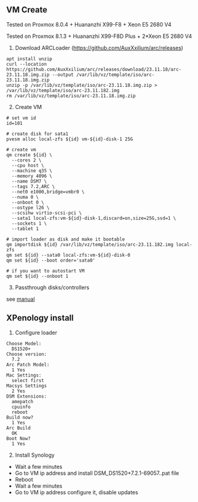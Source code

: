 VM Create
---------------------------------------------------

Tested on Proxmox 8.0.4 + Huananzhi X99-F8 + Xeon E5 2680 V4

Tested on Proxmox 8.1.3 + Huananzhi X99-F8D Plus + 2*Xeon E5 2680 V4

1. Download ARCLoader (https://github.com/AuxXxilium/arc/releases)

```
apt install unzip
curl --location https://github.com/AuxXxilium/arc/releases/download/23.11.18/arc-23.11.18.img.zip --output /var/lib/vz/template/iso/arc-23.11.18.img.zip
unzip -p /var/lib/vz/template/iso/arc-23.11.18.img.zip > /var/lib/vz/template/iso/arc-23.11.182.img
rm /var/lib/vz/template/iso/arc-23.11.18.img.zip
```

2. Create VM

```
# set vm id
id=101

# create disk for sata1
pvesm alloc local-zfs ${id} vm-${id}-disk-1 25G

# create vm
qm create ${id} \
  --cores 2 \
  --cpu host \
  --machine q35 \
  --memory 4096 \
  --name DSM7 \
  --tags 7.2,ARC \
  --net0 e1000,bridge=vmbr0 \
  --numa 0 \
  --onboot 0 \
  --ostype l26 \
  --scsihw virtio-scsi-pci \
  --sata1 local-zfs:vm-${id}-disk-1,discard=on,size=25G,ssd=1 \
  --sockets 1 \
  --tablet 1

# import loader as disk and make it bootable
qm importdisk ${id} /var/lib/vz/template/iso/arc-23.11.182.img local-zfs
qm set ${id} --sata0 local-zfs:vm-${id}-disk-0
qm set ${id} --boot order='sata0'

# if you want to autostart VM
qm set ${id} --onboot 1 
```

3. Passthrough disks/controllers

see [manual](https://github.com/MrCrutchMaster/different/blob/main/xpenology_proxmox/disk_passthrough.md)

XPenology install 
---------------------------------------------------

1. Configure loader

```
Choose Model:
  DS1520+
Choose version:
  7.2
Arc Patch Model:
  1 Yes
Mac Settings:
  select first
Macsys Settings
  2 Yes
DSM Extensions:
  amepatch
  cpuinfo
  reboot
Build now?
  1 Yes
Arc Build
  OK
Boot Now?
  1 Yes
```

2. Install Synology

- Wait a few minutes
- Go to VM ip address and install DSM_DS1520+7.2.1-69057..pat file
- Reboot
- Wait a few minutes
- Go to VM ip address configure it, disable updates
